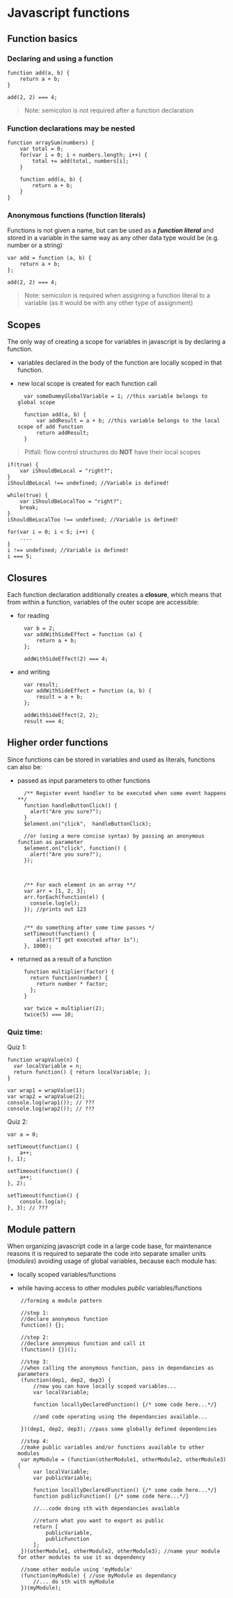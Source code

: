 # Javascript functions

## Function basics
### Declaring and using a function

	function add(a, b) {
		return a + b;
	}

	add(2, 2) === 4;

> Note: semicolon is not required after a function declaration

### Function declarations may be nested

	function arraySum(numbers) {
		var total = 0;
		for(var i = 0; i < numbers.length; i++) {
			total += add(total, numbers[i];
		}
	
		function add(a, b) {
			return a + b;
		}
	}


### Anonymous functions (function literals)
Functions is not given a name, but can be used as a ***function literal*** and stored in a variable in the same way as any other data type would be (e.g. number or a string)

	var add = function (a, b) {
		return a + b;
	};
	
	add(2, 2) === 4;

> Note: semicolon is required when assigning a function literal to a variable (as it would be with any other type of assignment)

## Scopes
The only way of creating a scope for variables in javascript is by declaring a function.

- variables declared in the body of the function are locally scoped in that function.
- new local scope is created for each function call
		
		var someDummyGlobalVariable = 1; //this variable belongs to global scope
		
		function add(a, b) {
			var addResult = a + b; //this variable belongs to the local scope of add function
			return addResult;
		}

> Pitfall: flow control structures do **NOT** have their local scopes
> 
	if(true) {
		var iShouldBeLocal = "right?";
	}
	iShouldBeLocal !== undefined; //Variable is defined!
>
	while(true) {
		var iShouldBeLocalToo = "right?";
	 	break;
	}
	iShouldBeLocalToo !== undefined; //Variable is defined!
>
	for(var i = 0; i < 5; i++) {
	 	....
	}	 
	i !== undefined; //Variable is defined!
	i === 5;
>


## Closures
Each function declaration additionally creates a **closure**, which means that from within a function, variables of the outer scope are accessible:

- for reading

		var b = 2;
		var addWithSideEffect = function (a) {
			return a + b;
		};
		
		addWithSideEffect(2) === 4;

- and writing

		var result;
		var addWithSideEffect = function (a, b) {
			result = a + b;
		};

		addWithSideEffect(2, 2);
		result === 4;


## Higher order functions
Since functions can be stored in variables and used as literals, functions can also be:

- passed as input parameters to other functions

		/** Register event handler to be executed when some event happens **/
		function handleButtonClick() {
		  alert("Are you sure?");
		}
		$element.on("click",  handleButtonClick);
		
		//or (using a more concise syntax) by passing an anonymous function as parameter
		$element.on("click", function() {
		  alert("Are you sure?");
		});



		/** For each element in an array **/
		var arr = [1, 2, 3];
		arr.forEach(function(el) {
		  console.log(el);
		}); //prints out 123


		/** do something after some time passes */
		setTimeout(function() {
			alert("I get executed after 1s");
		}, 1000);


- returned as a result of a function

		function multiplier(factor) {
		  return function(number) {
		    return number * factor;
		  };
		}
		
		var twice = multiplier(2);
		twice(5) === 10;


### Quiz time:
Quiz 1:

	function wrapValue(n) {
	  var localVariable = n;
	  return function() { return localVariable; };
	}
	
	var wrap1 = wrapValue(1);
	var wrap2 = wrapValue(2);
	console.log(wrap1()); // ???
	console.log(wrap2()); // ???
Quiz 2:

	var a = 0;
	
	setTimeout(function() {
		a++;
	}, 1);
	
	setTimeout(function() {
		a++;
	}, 2);
	
	setTimeout(function() {
		console.log(a);
	}, 3); // ???

## Module pattern
When organizing javascript code in a large code base, for maintenance reasons it is required to separate the code into separate smaller units (*modules*) avoiding usage of global variables, because each module has:

-  locally scoped variables/functions
-  while having access to other modules *public* variables/functions

		//forming a module pattern

		//step 1:
		//declare anonymous function
		function() {}; 
		
		//step 2:
		//declare anonymous function and call it
		(function() {})(); 
		
		//step 3: 
		//when calling the anonymous function, pass in dependancies as parameters
		(function(dep1, dep2, dep3) {
			//now you can have locally scoped variables...
			var localVariable;
			
			function locallyDeclaredFunction() {/* some code here...*/}
			
			//and code operating using the dependancies available...
			
		})(dep1, dep2, dep3); //pass some globally defined dependencies
		
		//step 4:
		//make public variables and/or functions available to other modules
		var myModule = (function(otherModule1, otherModule2, otherModule3) {
		    var localVariable;
			var publicVariable;
			
			function locallyDeclaredFunction() {/* some code here...*/}
			function publicFunction() {/* some code here...*/}
			
			//...code doing sth with dependancies available
			
			//return what you want to export as public
			return [
				publicVariable,
				publicFunction
			];
		})(otherModule1, otherModule2, otherModule3); //name your module for other modules to use it as dependency
	
		//some other module using 'myModule'
		(function(myModule) { //use myModule as dependancy
		    //... do sth with myModule
		})(myModule);

